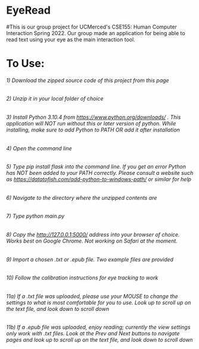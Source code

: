 # EyeRead
#This is our group project for UCMerced's CSE155: Human Computer Interaction Spring 2022. Our group made an application for being able to read text using your eye as the main interaction tool.
# To Use:
###### 1) Download the zipped source code of this project from this page
###### 2) Unzip it in your local folder of choice
###### 3) Install Python 3.10.4 from https://www.python.org/downloads/ . This application will NOT run without this or later version of python. While installing, make sure to add Python to PATH OR add it after installation
###### 4) Open the command line
###### 5) Type *pip install flask* into the command line. If you get an error Python has NOT been added to your PATH correctly. Please consult a website such as https://datatofish.com/add-python-to-windows-path/ or similar for help
###### 6) Navigate to the directory where the unzipped contents are
###### 7) Type *python main.py*
###### 8) Copy the *http://127.0.0.1:5000/* address into your browser of choice. Works best on Google Chrome. Not working on Safari at the moment.
###### 9) Import a chosen .txt or .epub file. Two example files are provided
###### 10) Follow the calibration instructions for eye tracking to work
###### 11a) If a .txt file was uploaded, please use your MOUSE to change the settings to what is most comfortable for you to use. Look up to scroll up on the text file, and look down to scroll down
###### 11b) If a .epub file was uploaded, enjoy reading; currently the view settings only work with .txt files. Look at the *Prev* and *Next* buttons to navigate pages and look up to scroll up on the text file, and look down to scroll down
